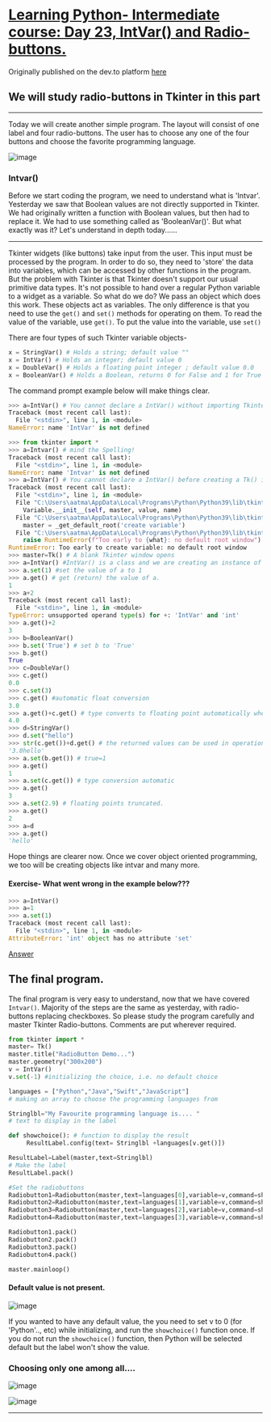 # [Learning Python- Intermediate course: Day 23, IntVar() and Radio-buttons.](https://dev.to/aatmaj/learning-python-intermediate-course-day-23-intvar-and-radio-buttons-164k)

Originally published on the dev.to platform [here](https://dev.to/aatmaj/learning-python-intermediate-course-day-23-intvar-and-radio-buttons-164k)

## We will study radio-buttons in Tkinter in this part

---

Today we will create another simple program. The layout will consist of one label and four radio-buttons. The user has to choose any one of the four buttons and choose the favorite programming language.

![image](https://dev-to-uploads.s3.amazonaws.com/uploads/articles/qsj3kipt7kffkea7lm79.png)

### Intvar()

Before we start coding the program, we need to understand what is 'Intvar'. Yesterday we saw that Boolean values are not directly supported in Tkinter. We had originally written a function with Boolean values, but then had to replace it. We had to use something called as 'BooleanVar()'. But what exactly was it? Let's understand in depth today......

---

Tkinter widgets (like buttons) take input from the user. This input must be processed by the program. In order to do so, they need to 'store' the data into variables, which can be accessed by other functions in the program. But the problem with Tkinter is that Tkinter doesn't support our usual primitive data types. It's not possible to hand over a regular Python variable to a widget as a variable. So what do we do? We pass an object which does this work. These objects act as variables. The only difference is that you need to use the `get()` and `set()` methods for operating on them. To read the value of the variable, use `get()`. To put the value into the variable, use `set()`

There are four types of such Tkinter variable objects-

```python
x = StringVar() # Holds a string; default value ""
x = IntVar() # Holds an integer; default value 0
x = DoubleVar() # Holds a floating point integer ; default value 0.0
x = BooleanVar() # Holds a Boolean, returns 0 for False and 1 for True
```

The command prompt example below will make things clear.

```python
>>> a=IntVar() # You cannot declare a IntVar() without importing Tkinter
Traceback (most recent call last):
  File "<stdin>", line 1, in <module>
NameError: name 'IntVar' is not defined

>>> from tkinter import *
>>> a=Intvar() # mind the Spelling!
Traceback (most recent call last):
  File "<stdin>", line 1, in <module>
NameError: name 'Intvar' is not defined
>>> a=IntVar() # You cannot declare a IntVar() before creating a Tk() instance.
Traceback (most recent call last):
  File "<stdin>", line 1, in <module>
  File "C:\Users\aatma\AppData\Local\Programs\Python\Python39\lib\tkinter\__init__.py", line 539, in __init__
    Variable.__init__(self, master, value, name)
  File "C:\Users\aatma\AppData\Local\Programs\Python\Python39\lib\tkinter\__init__.py", line 346, in __init__
    master = _get_default_root('create variable')
  File "C:\Users\aatma\AppData\Local\Programs\Python\Python39\lib\tkinter\__init__.py", line 297, in _get_default_root
    raise RuntimeError(f"Too early to {what}: no default root window")
RuntimeError: Too early to create variable: no default root window
>>> master=Tk() # A blank Tkinter window opens
>>> a=IntVar() #IntVar() is a class and we are creating an instance of the class.
>>> a.set(1) #set the value of a to 1
>>> a.get() # get (return) the value of a.
1
>>> a+2
Traceback (most recent call last):
  File "<stdin>", line 1, in <module>
TypeError: unsupported operand type(s) for +: 'IntVar' and 'int'
>>> a.get()+2
3
>>> b=BooleanVar()
>>> b.set('True') # set b to 'True'
>>> b.get()
True
>>> c=DoubleVar()
>>> c.get()
0.0
>>> c.set(3)
>>> c.get() #automatic float conversion
3.0
>>> a.get()+c.get() # type converts to floating point automatically when float and integer added.
4.0
>>> d=StringVar()
>>> d.set("hello")
>>> str(c.get())+d.get() # the returned values can be used in operations.
'3.0hello'
>>> a.set(b.get()) # true=1
>>> a.get()
1
>>> a.set(c.get()) # type conversion automatic
>>> a.get()
3
>>> a.set(2.9) # floating points truncated.
>>> a.get()
2
>>> a=d
>>> a.get()
'hello'
```

Hope things are clearer now. Once we cover object oriented programming, we too will be creating objects like intvar and many more.

#### Exercise- What went wrong in the example below???

```python
>>> a=IntVar()
>>> a=1
>>> a.set(1)
Traceback (most recent call last):
  File "<stdin>", line 1, in <module>
AttributeError: 'int' object has no attribute 'set'
```

[Answer](https://github.com/Aatmaj-Zephyr/Learning-Python/blob/a70d927e9a9551d32979e7929689b9465f9e12dd/Intermediate/Day%2023/Exercise%20solution/Exercise%201.md)

## The final program.

The final program is very easy to understand, now that we have covered `Intvar()`. Majority of the steps are the same as yesterday, with radio-buttons replacing checkboxes. So please study the program carefully and master Tkinter Radio-buttons. Comments are put wherever required.

```python
from tkinter import *
master= Tk()
master.title("RadioButton Demo...")
master.geometry("300x200")
v = IntVar()
v.set(-1) #initializing the choice, i.e. no default choice

languages = ["Python","Java","Swift","JavaScript"]
# making an array to choose the programming languages from

Stringlbl="My Favourite programming language is.... "
# text to display in the label

def showchoice(): # function to display the result
     ResultLabel.config(text= Stringlbl +languages[v.get()])

ResultLabel=Label(master,text=Stringlbl)
# Make the label
ResultLabel.pack()

#Set the radiobuttons
Radiobutton1=Radiobutton(master,text=languages[0],variable=v,command=showchoice, value=0)
Radiobutton2=Radiobutton(master,text=languages[1],variable=v,command=showchoice, value=1)
Radiobutton3=Radiobutton(master,text=languages[2],variable=v,command=showchoice, value=2)
Radiobutton4=Radiobutton(master,text=languages[3],variable=v,command=showchoice, value=3)

Radiobutton1.pack()
Radiobutton2.pack()
Radiobutton3.pack()
Radiobutton4.pack()

master.mainloop()
```

#### Default value is not present.

![image](https://dev-to-uploads.s3.amazonaws.com/uploads/articles/cf3f2l0lvzjmkaatekbt.png)

If you wanted to have any default value, the you need to set v to 0 (for 'Python'.., etc) while initializing, and run the `showchoice()` function once. If you do not run the `showchoice()` function, then Python will be selected default but the label won't show the value.

### Choosing only one among all....

![image](https://dev-to-uploads.s3.amazonaws.com/uploads/articles/iln9ozktxek2xdfdtjdk.png)

![image](https://dev-to-uploads.s3.amazonaws.com/uploads/articles/dk3id3wppbuzpy6um10w.png)

---
